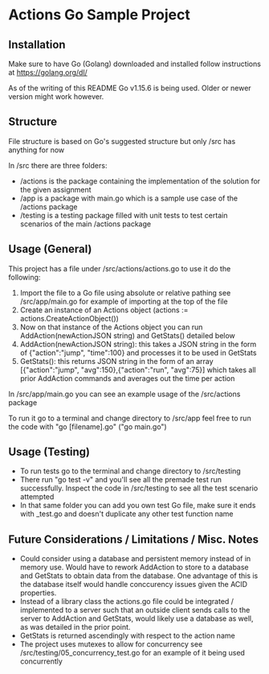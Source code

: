 # Actions Go Sample Project

## Installation

Make sure to have Go (Golang) downloaded and installed follow instructions at https://golang.org/dl/

As of the writing of this README Go v1.15.6 is being used. Older or newer version might work however.

## Structure
File structure is based on Go's suggested structure but only /src has anything for now

In /src there are three folders:

- /actions is the package containing the implementation of the solution for the given assignment
- /app is a package with main.go which is a sample use case of the /actions package
- /testing is a testing package filled with unit tests to test certain scenarios of the main /actions package

## Usage (General)
This project has a file under /src/actions/actions.go to use it do the following:

1. Import the file to a Go file using absolute or relative pathing see /src/app/main.go for example of importing at the top of the file
2. Create an instance of an Actions object (actions := actions.CreateActionObject())
3. Now on that instance of the Actions object you can run AddAction(newActionJSON string) and GetStats() detailed below
4. AddAction(newActionJSON string): this takes a JSON string in the form of {"action":"jump", "time":100} and processes it to be used in GetStats
5. GetStats(): this returns JSON string in the form of an array [{"action":"jump", "avg":150},{"action":"run", "avg":75}] which takes all prior AddAction commands and averages out the time per action

In /src/app/main.go you can see an example usage of the /src/actions package

To run it go to a terminal and change directory to /src/app feel free to run the code with "go [filename].go" ("go main.go")

## Usage (Testing)

- To run tests go to the terminal and change directory to /src/testing
- There run "go test -v" and you'll see all the premade test run successfully. Inspect the code in /src/testing to see all the test scenario attempted
- In that same folder you can add you own test Go file, make sure it ends with _test.go and doesn't duplicate any other test function name

## Future Considerations / Limitations / Misc. Notes

- Could consider using a database and persistent memory instead of in memory use. Would have to rework AddAction to store to a database and GetStats to obtain data from the database. One advantage of this is the database itself would handle conccurency issues given the ACID properties.
- Instead of a library class the actions.go file could be integrated / implemented to a server such that an outside client sends calls to the server to AddAction and GetStats, would likely use a database as well, as was detailed in the prior point.
- GetStats is returned ascendingly with respect to the action name
- The project uses mutexes to allow for concurrency see /src/testing/05_concurrency_test.go for an example of it being used concurrently
